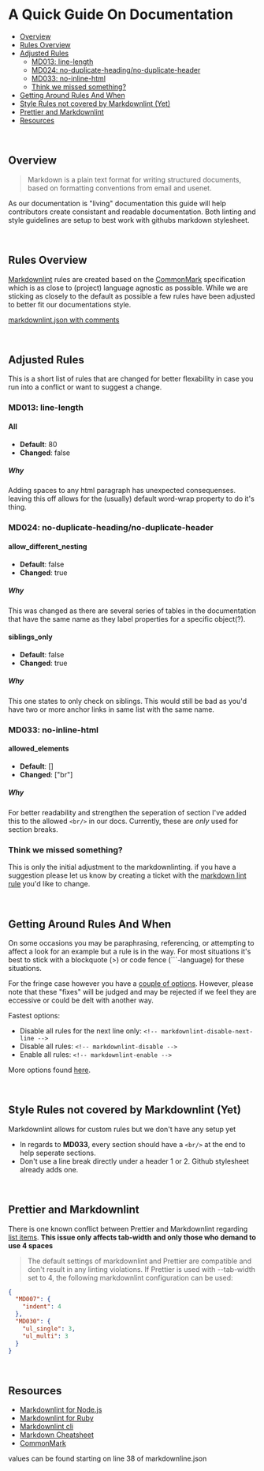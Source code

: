 # A Quick Guide On Documentation

- [Overview](#overview)
- [Rules Overview](#rules-overview)
- [Adjusted Rules](#adjusted-rules)
  - [MD013: line-length](#md013-line-length)
  - [MD024: no-duplicate-heading/no-duplicate-header](#md024-no-duplicate-headingno-duplicate-header)
  - [MD033: no-inline-html](#md033-no-inline-html)
  - [Think we missed something?](#think-we-missed-something)
- [Getting Around Rules And When](#getting-around-rules-and-when)
- [Style Rules not covered by Markdownlint (Yet)](#style-rules-not-covered-by-markdownlint-yet)
- [Prettier and Markdownlint](#prettier-and-markdownlint)
- [Resources](#resources)

<br/>

## Overview

> Markdown is a plain text format for writing structured documents, based on formatting conventions from email and usenet.

As our documentation is "living" documentation this guide will help contributors
create consistant and readable documentation. Both linting and style guidelines are setup to best work with githubs markdown stylesheet.

<br/>

## Rules Overview

[Markdownlint][Markdownlint for Node.js] rules are created based on the [CommonMark] specification which is as close to (project) language agnostic as possible. While we are sticking as closely to the default as possible a few rules have been adjusted to better fit our documentations style.

[markdownlint.json with comments][example file]

<br/>

## Adjusted Rules

This is a short list of rules that are changed for better flexability in case you run into a conflict or want to suggest a change.

### MD013: line-length

#### All

- **Default**: 80
- **Changed**: false

##### Why

Adding spaces to any html paragraph has unexpected consequenses. leaving this off allows for the (usually) default word-wrap property to do it's thing.

### MD024: no-duplicate-heading/no-duplicate-header

#### allow_different_nesting

- **Default**: false
- **Changed**: true

##### Why

This was changed as there are several series of tables in the documentation that have the same name as they label properties for a specific object(?).

#### siblings_only

- **Default**: false
- **Changed**: true

##### Why

This one states to only check on siblings. This would still be bad as you'd have two or more anchor links in same list with the same name.

### MD033: no-inline-html

#### allowed_elements

- **Default**: []
- **Changed**: ["br"]

##### Why

For better readability and strengthen the seperation of section I've added this to the allowed `<br/>` in our docs. Currently, these are *only* used for section breaks.

### Think we missed something?

This is only the initial adjustment to the markdownlinting. if you have a suggestion please let us know by creating a ticket with the [markdown lint rule][rules] you'd like to change.

<br/>

## Getting Around Rules And When

On some occasions you may be paraphrasing, referencing, or attempting to affect a look for an example but a rule is in the way. For most situations it's best to stick with a blockquote (\>) or code fence (\`\`\`-language) for these situations.

For the fringe case however you have a [couple of options][disable rules]. However, please note that these "fixes" will be judged and may be rejected if we feel they are eccessive or could be delt with another way.

Fastest options:

- Disable all rules for the next line only: `<!-- markdownlint-disable-next-line -->`
- Disable all rules: `<!-- markdownlint-disable -->`
- Enable all rules: `<!-- markdownlint-enable -->`

More options found [here][disable rules].

<br/>

## Style Rules not covered by Markdownlint (Yet)

Markdownlint allows for custom rules but we don't have any setup yet

- In regards to **MD033**, every section should have a `<br/>` at the end to help seperate sections.
- Don't use a line break directly under a header 1 or 2. Github stylesheet already adds one.

<br/>

## Prettier and Markdownlint

There is one known conflict between Prettier and Markdownlint regarding [list items](https://github.com/DavidAnson/markdownlint/blob/main/doc/Prettier.md).
 **This issue only affects tab-width and only those who demand to use 4 spaces**

> The default settings of markdownlint and Prettier are compatible and don't result in any linting violations. If Prettier is used with --tab-width set to 4, the following markdownlint configuration can be used:

```json
{
  "MD007": {
    "indent": 4
  },
  "MD030": {
    "ul_single": 3,
    "ul_multi": 3
  }
}
```

<br/>

## Resources

- [Markdownlint for Node.js]
- [Markdownlint for Ruby]
- [Markdownlint cli]
- [Markdown Cheatsheet]
- [CommonMark]

values can be found starting on line 38 of markdownline.json

[Markdownlint for Node.js]: https://github.com/DavidAnson/markdownlint "Markdownlint for Node.js"
[Markdownlint for Ruby]: https://github.com/markdownlint/markdownlint "Markdownlint for Ruby"
[Markdownlint cli]: https://github.com/igorshubovych/markdownlint-cli "Markdownlint cli"
[Markdown Cheatsheet]: https://www.markdownguide.org/cheat-sheet/ "Markdown Cheatsheet"
[CommonMark]: https://commonmark.org/ "CommonMark"
[rules]: https://github.com/DavidAnson/markdownlint/blob/main/doc/Rules.md "markdownlint rules documenation"
[disable rules]: https://github.com/DavidAnson/markdownlint#configuration "list of inline disable tags"
[example file]: https://github.com/TwoFistedJustice/square-pie/docs/examples/markdownlint_defaults.jsonc "json doc with comments"

